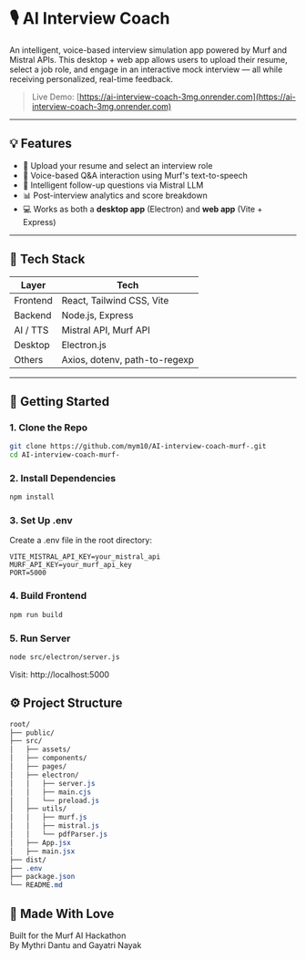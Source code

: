 # 🎙️ AI Interview Coach

An intelligent, voice-based interview simulation app powered by Murf and Mistral APIs. This desktop + web app allows users to upload their resume, select a job role, and engage in an interactive mock interview — all while receiving personalized, real-time feedback.<br>
> Live Demo: [https://ai-interview-coach-3mg.onrender.com](https://ai-interview-coach-3mg.onrender.com) 

---

## 💡 Features

- 📝 Upload your resume and select an interview role
- 🎤 Voice-based Q&A interaction using Murf's text-to-speech
- 🧠 Intelligent follow-up questions via Mistral LLM
- 📊 Post-interview analytics and score breakdown
- 💻 Works as both a **desktop app** (Electron) and **web app** (Vite + Express)

---

## 🧱 Tech Stack

| Layer       | Tech                         |
|-------------|------------------------------|
| Frontend    | React, Tailwind CSS, Vite    |
| Backend     | Node.js, Express             |
| AI / TTS    | Mistral API, Murf API        |
| Desktop     | Electron.js                  |
| Others      | Axios, dotenv, path-to-regexp |

---

## 🚀 Getting Started

### 1. Clone the Repo

```bash
git clone https://github.com/mym10/AI-interview-coach-murf-.git
cd AI-interview-coach-murf-
```

### 2. Install Dependencies
```bash
npm install
```

### 3. Set Up .env
Create a .env file in the root directory:
```env
VITE_MISTRAL_API_KEY=your_mistral_api
MURF_API_KEY=your_murf_api_key
PORT=5000
```

### 4. Build Frontend
```bash
npm run build
```

### 5. Run Server
```bash
node src/electron/server.js
```
Visit: http://localhost:5000

## ⚙️ Project Structure
```css
root/
├── public/
├── src/
│   ├── assets/
│   ├── components/
│   ├── pages/
│   ├── electron/
│   │   ├── server.js
│   │   ├── main.cjs
│   │   └── preload.js
│   ├── utils/
│   │   ├── murf.js
│   │   ├── mistral.js
│   │   └── pdfParser.js
│   ├── App.jsx
│   ├── main.jsx
├── dist/
├── .env
├── package.json
└── README.md
```

## 🙌 Made With Love
Built for the Murf AI Hackathon<br>
By Mythri Dantu and Gayatri Nayak
